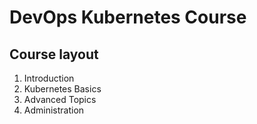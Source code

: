 # DevOps Kubernetes Course

## Course layout

1. Introduction
2. Kubernetes Basics
3. Advanced Topics 
4. Administration

